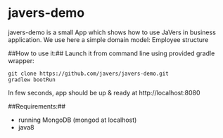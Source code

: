 javers-demo
===========

javers-demo is a small App which shows how to use JaVers in business application.
We use here a simple domain model: Employee structure

##How to use it:##
Launch it from command line using provided gradle wrapper:

    git clone https://github.com/javers/javers-demo.git
    gradlew bootRun

In few seconds, app should be up & ready at http://localhost:8080

##Requirements:##
* running MongoDB (mongod at localhost)
* java8


